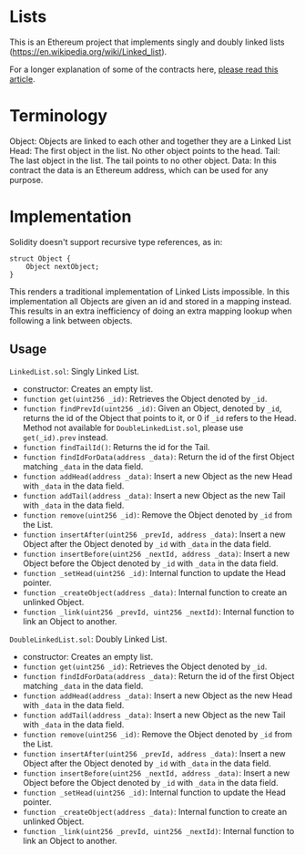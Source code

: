 # Lists

This is an Ethereum project that implements singly and doubly linked lists (https://en.wikipedia.org/wiki/Linked_list).

For a longer explanation of some of the contracts here, [please read this article](https://medium.com/coinmonks/a-linked-list-implementation-for-ethereum-a2915bf8122f?source=friends_link&sk=be8889a651eed8193b1c4421a50484dd).

# Terminology
Object: Objects are linked to each other and together they are a Linked List
Head: The first object in the list. No other object points to the head.
Tail: The last object in the list. The tail points to no other object.
Data: In this contract the data is an Ethereum address, which can be used for any purpose.

# Implementation
Solidity doesn't support recursive type references, as in:
```
struct Object {
    Object nextObject;
}
```
This renders a traditional implementation of Linked Lists impossible. In this implementation all Objects are given an id and stored in a mapping instead. This results in an extra inefficiency of doing an extra mapping lookup when following a link between objects.

## Usage

`LinkedList.sol`: Singly Linked List.
* constructor: Creates an empty list.
* `function get(uint256 _id)`: Retrieves the Object denoted by `_id`.
* `function findPrevId(uint256 _id)`: Given an Object, denoted by `_id`, returns the id of the Object that points to it, or 0 if `_id` refers to the Head. Method not available for `DoubleLinkedList.sol`, please use `get(_id).prev` instead.
* `function findTailId()`: Returns the id for the Tail.
* `function findIdForData(address _data)`: Return the id of the first Object matching `_data` in the data field.
* `function addHead(address _data)`: Insert a new Object as the new Head with `_data` in the data field.
* `function addTail(address _data)`: Insert a new Object as the new Tail with `_data` in the data field.
* `function remove(uint256 _id)`: Remove the Object denoted by `_id` from the List.
* `function insertAfter(uint256 _prevId, address _data)`: Insert a new Object after the Object denoted by `_id` with `_data` in the data field.
* `function insertBefore(uint256 _nextId, address _data)`: Insert a new Object before the Object denoted by `_id` with `_data` in the data field.
* `function _setHead(uint256 _id)`: Internal function to update the Head pointer.
* `function _createObject(address _data)`: Internal function to create an unlinked Object.
* `function _link(uint256 _prevId, uint256 _nextId)`: Internal function to link an Object to another.

`DoubleLinkedList.sol`: Doubly Linked List.
* constructor: Creates an empty list.
* `function get(uint256 _id)`: Retrieves the Object denoted by `_id`.
* `function findIdForData(address _data)`: Return the id of the first Object matching `_data` in the data field.
* `function addHead(address _data)`: Insert a new Object as the new Head with `_data` in the data field.
* `function addTail(address _data)`: Insert a new Object as the new Tail with `_data` in the data field.
* `function remove(uint256 _id)`: Remove the Object denoted by `_id` from the List.
* `function insertAfter(uint256 _prevId, address _data)`: Insert a new Object after the Object denoted by `_id` with `_data` in the data field.
* `function insertBefore(uint256 _nextId, address _data)`: Insert a new Object before the Object denoted by `_id` with `_data` in the data field.
* `function _setHead(uint256 _id)`: Internal function to update the Head pointer.
* `function _createObject(address _data)`: Internal function to create an unlinked Object.
* `function _link(uint256 _prevId, uint256 _nextId)`: Internal function to link an Object to another.

